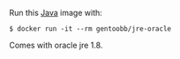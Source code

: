 Run this [Java][] image with:

    $ docker run -it --rm gentoobb/jre-oracle

Comes with oracle jre 1.8.

[Java]: https://www.oracle.com/java/index.html
